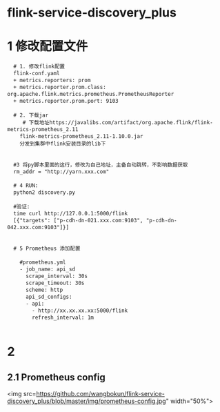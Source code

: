# flink-service-discovery_plus


# 1 修改配置文件

```
  # 1. 修改flink配置
  flink-conf.yaml
  + metrics.reporters: prom
  + metrics.reporter.prom.class: org.apache.flink.metrics.prometheus.PrometheusReporter
  + metrics.reporter.prom.port: 9103
  
  # 2. 下载jar
     # 下载地址https://javalibs.com/artifact/org.apache.flink/flink-metrics-prometheus_2.11
    flink-metrics-prometheus_2.11-1.10.0.jar
    分发到集群中flink安装目录的lib下  
  

  #3 将py脚本里面的这行，修改为自己地址，主备自动跳转，不影响数据获取
  rm_addr = "http://yarn.xxx.com"
  
  # 4 RUN:
  python2 discovery.py
  
  #验证:
  time curl http://127.0.0.1:5000/flink
  [{"targets": ["p-cdh-dn-021.xxx.com:9103", "p-cdh-dn-042.xxx.com:9103"]}]
  
  
  # 5 Prometheus 添加配置
    
    #prometheus.yml
    - job_name: api_sd
      scrape_interval: 30s
      scrape_timeout: 30s
      scheme: http
      api_sd_configs:
      - api:
        - http://xx.xx.xx.xx:5000/flink
        refresh_interval: 1m
  

```

# 2 
  ## 2.1 Prometheus config
  
  <img src=https://github.com/wangbokun/flink-service-discovery_plus/blob/master/img/prometheus-config.jpg" width="50%">

